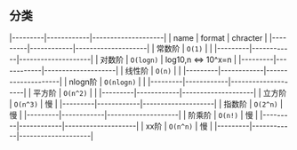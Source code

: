 ##  分类
|---------|------------|--------------------|
| name    | format     | chracter           |
|---------|------------|--------------------|
| 常数阶  | `O(1)`     |                    |
|---------|------------|--------------------|
| 对数阶  | `O(logn)`  | log10,n <=> 10^x=n |
|---------|------------|--------------------|
| 线性阶  | `O(n)`     |                    |
|---------|------------|--------------------|
| nlogn阶 | `O(nlogn)` |                    |
|---------|------------|--------------------|
| 平方阶  | `O(n^2)`   |                    |
|---------|------------|--------------------|
| 立方阶  | `O(n^3)`   | 慢                 |
|---------|------------|--------------------|
| 指数阶  | `O(2^n)`   | 慢                 |
|---------|------------|--------------------|
| 阶乘阶  | `O(n!)`    | 慢                 |
|---------|------------|--------------------|
| xx阶    | `O(n^n)`   | 慢                 |
|---------|------------|--------------------|
